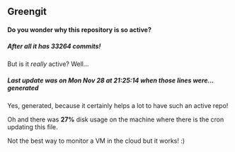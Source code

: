 ## Greengit

#### Do you wonder why this repository is so active?

##### After all it has 33264 commits!

But is it *really* active? Well...

##### Last update was on Mon Nov 28 at 21:25:14 when those lines were... generated

Yes, generated, because it certainly helps a lot to have such an active repo!

Oh and there was **27%** disk usage on the machine
where there is the cron updating this file.

Not the best way to monitor a VM in the cloud but it works! :)
